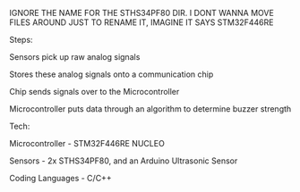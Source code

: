 IGNORE THE NAME FOR THE STHS34PF80 DIR. I DONT WANNA MOVE FILES AROUND JUST TO RENAME IT, IMAGINE IT SAYS STM32F446RE


Steps:


Sensors pick up raw analog signals

Stores these analog signals onto a communication chip

Chip sends signals over to the Microcontroller

Microcontroller puts data through an algorithm to determine buzzer strength


Tech:


Microcontroller - STM32F446RE NUCLEO

Sensors - 2x STHS34PF80, and an Arduino Ultrasonic Sensor

Coding Languages - C/C++
